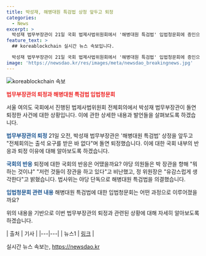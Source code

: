 ```yaml
---
title: 박성재, 해병대원 특검법 상정 앞두고 퇴정
categories:
  - News
excerpt: >
  박성재 법무부장관이 21일 국회 법제사법위원회에서 '해병대원 특검법' 입법청문회에 증인으로 출석한 뒤 돌연 퇴정했다. 이에 대해 김승원 민주당 의원은 "위원장 허락도 받지 않고 퇴정…국회 모욕적 행위"라며 비판했다. 정청래 법사위원장은 "이날 허위 증언이나 국회모욕죄 등을 종합 검토해서 고발조치를 하겠다"고 밝혔다. 결국 법사위는 야당 단독으로 해병대원 특검법을 통과시켰고, 이는 국회 본회의에 상정될 예정이다.
feature_text: >
  ## koreablockchain 실시간 뉴스 속보입니다.

  박성재 법무부장관이 21일 국회 법제사법위원회에서 '해병대원 특검법' 입법청문회에 증인으로 출석한 뒤 돌연 퇴정했다. 이에 대해 김승원 민주당 의원은 "위원장 허락도 받지 않고 퇴정…국회 모욕적 행위"라며 비판했다. 정청래 법사위원장은 "이날 허위 증언이나 국회모욕죄 등을 종합 검토해서 고발조치를 하겠다"고 밝혔다. 결국 법사위는 야당 단독으로 해병대원 특검법을 통과시켰고, 이는 국회 본회의에 상정될 예정이다.
image: 'https://newsdao.kr/res/images/meta/newsdao_breakingnews.jpg'
---
```


<p><img src="https://newsdao.kr/res/images/meta/newsdao_breakingnews.jpg" alt="koreablockchain 속보" /></p>

<p><b><span style="color: #ee2323;">법무부장관의 퇴정과 해병대원 특검법 입법청문회</span></b></p>

<p>서울 여의도 국회에서 진행된 법제사법위원회 전체회의에서 박성재 법무부장관이 돌연 퇴정한 사건에 대한 상황입니다. 이에 관한 상세한 내용과 발언들을 살펴보도록 하겠습니다. </p>

<p><b><span style="color: #1a5490;">법무부장관의 퇴정</span></b>
21일 오전, 박성재 법무부장관은 '해병대원 특검법' 상정을 앞두고 "전체회의는 출석 요구를 받은 바 없다"며 돌연 퇴정했습니다. 이에 대한 국회 내부의 반응과 퇴정 이유에 대해 알아보도록 하겠습니다.</p>

<p><b><span style="color: #1a5490;">국회의 반응</span></b>
퇴정에 대한 국회의 반응은 어땠을까요? 야당 의원들은 박 장관을 향해 "뭐하는 것이냐" "저런 것들이 장관을 하고 있다"고 비난했고, 정 위원장은 "유감스럽게 생각한다"고 밝혔습니다. 법사위는 야당 단독으로 해병대원 특검법을 의결했습니다.</p>

<p><b><span style="color: #1a5490;">입법청문회 관련 내용</span></b>
해병대원 특검법에 대한 입법청문회는 어떤 과정으로 이루어졌을까요?</p>

<p>위의 내용을 기반으로 이번 법무부장관의 퇴정과 관련된 상황에 대해 자세히 알아보도록 하겠습니다.</p>

<p>| 출처 | 기사 |
|---|---|
| 뉴스1 | <a href="https://newsis.com">링크</a> |</p>
실시간 뉴스 속보는, <a href="https://newsdao.kr" rel="dofollow">https://newsdao.kr</a>


